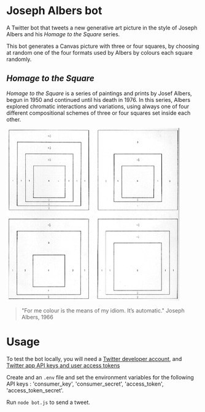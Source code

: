 # Joseph Albers bot

A Twitter bot that tweets a new generative art picture in the style of Joseph Albers and his *Homage to the Square* series.

This bot generates a Canvas picture with three or four squares, by choosing at random one of the four formats used by Albers by colours each square randomly.

## *Homage to the Square*

*Homage to the Square* is a series of paintings and prints by Josef Albers, begun in 1950 and continued until his death in 1976. In this series, Albers explored chromatic interactions and variations, using always one of four different compositional schemes of three or four squares set inside each other.

![](img/Albers_format.gif)

>"For me colour is the means of my idiom. It’s automatic." Joseph Albers, 1966

# Usage

To test the bot locally, you will need a [Twitter developer account](https://developer.twitter.com/), and [Twitter app API keys and user access tokens](https://developer.twitter.com/en/docs/basics/apps/guides/the-app-management-dashboard)

Create and an `.env` file and set the environment variables for the following API keys : 'consumer_key', 'consumer_secret', 'access_token', 'access_token_secret'. 

Run `node bot.js` to send a tweet.

